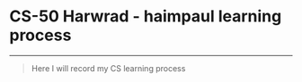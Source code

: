 # CS-50 Harwrad - haimpaul learning process
<!--
    Comments are not vivisble
-->
---
> Here I will record my CS learning process